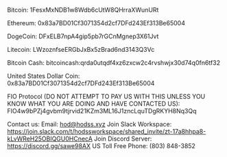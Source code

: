 Bitcoin:
1FesxMxNDB1w8Wdb6cUtW8QHrraXWunURt

Ethereum:
0x83a7BD01Cf3071354d2cf7DFd243Ef313Be65004

DogeCoin:
DFxELB7npA4gip5pb7rGCnMgnep3X61Jvt

Litecoin:
LWzoznfseERGbJxBx5zBrad6nd3143Q3Vc

Bitcoin Cash:
bitcoincash:qrda0utqdf4xz6zxcw2c4rvshwjx30d74q0fn6tf32

United States Dollar Coin:
0x83a7BD01Cf3071354d2cf7DFd243Ef313Be65004

FIO Protocol (DO NOT ATTEMPT TO PAY US WITH THIS UNLESS YOU KNOW WHAT YOU ARE DOING AND HAVE CONTACTED US):
FIO4w9bPZj4gvbm9tjrvid21KZm3ML16J1zncLquTDgRKYH8Nq3Qq


Contact us:
Email: hod@hodss.xyz
Join Slack Workspace: https://join.slack.com/t/hodssworkspace/shared_invite/zt-17a8hhpa8-kLvWReH25OBIQGU0HCnecA
Join Discord Server: https://discord.gg/sawe98AX
US Toll Free Phone: (803) 848-3852